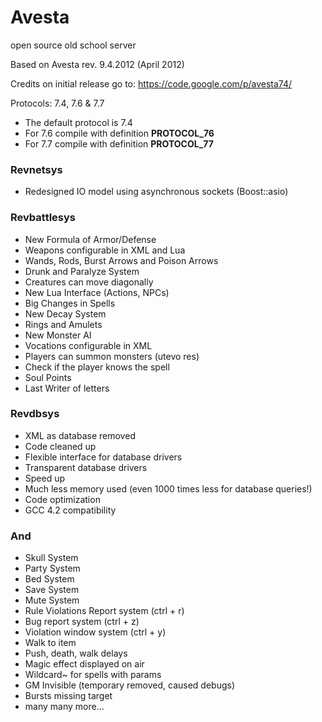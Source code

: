 Avesta
======

open source old school server

Based on Avesta rev. 9.4.2012 (April 2012)

Credits on initial release go to: https://code.google.com/p/avesta74/

Protocols: 7.4, 7.6 & 7.7

* The default protocol is 7.4
* For 7.6 compile with definition __PROTOCOL_76__
* For 7.7 compile with definition __PROTOCOL_77__

### Revnetsys

* Redesigned IO model using asynchronous sockets (Boost::asio)


### Revbattlesys

* New Formula of Armor/Defense
* Weapons configurable in XML and Lua
* Wands, Rods, Burst Arrows and Poison Arrows
* Drunk and Paralyze System
* Creatures can move diagonally
* New Lua Interface (Actions, NPCs)
* Big Changes in Spells
* New Decay System
* Rings and Amulets
* New Monster AI
* Vocations configurable in XML
* Players can summon monsters (utevo res)
* Check if the player knows the spell
* Soul Points
* Last Writer of letters


### Revdbsys

* XML as database removed
* Code cleaned up
* Flexible interface for database drivers
* Transparent database drivers
* Speed up
* Much less memory used (even 1000 times less for database queries!)
* Code optimization
* GCC 4.2 compatibility


### And

* Skull System
* Party System
* Bed System
* Save System
* Mute System
* Rule Violations Report system (ctrl + r)
* Bug report system (ctrl + z)
* Violation window system (ctrl + y)
* Walk to item
* Push, death, walk delays
* Magic effect displayed on air
* Wildcard~ for spells with params
* GM Invisible (temporary removed, caused debugs)
* Bursts missing target
* many many more...

